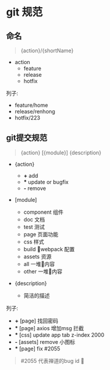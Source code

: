 # git 规范

## 命名

> {action}/{shortName}

* action
  * feature
  * release
  * hotfix

 列子:

  * feature/home
  * release/renhong
  * hotfix/223

  ## git提交规范

  > {action} [{module}] {description}

  * {action}
    * __+__ add
    * __*__ update or bugfix
    * __-__ remove
  * [module]
    * component 组件
    * doc 文档
    * test 测试
    * page 页面功能
    * css 样式
    * build webpack 配置
    * assets 资源
    * all 一堆内容
    * other 一堆内容

  * {description}
    * 简洁的描述

  列子: 

   * __+__ [page] 找回密码
   * __*__ [page] axios 增加msg 拦截
   * __*__ [css] update app tab z-index 2000
   * __-__ [assets] remove 小图标
   * __*__ [page] fix #2055


   > #2055 代表禅道的bug id 
